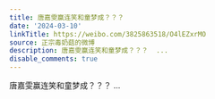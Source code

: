 ```yaml
---
title: 唐嘉雯赢连笑和童梦成？？？
date: '2024-03-10'
linkTitle: https://weibo.com/3825863518/O4lEZxrMO
source: 正宗毒奶菇的微博
description: 唐嘉雯赢连笑和童梦成？？？  ...
disable_comments: true
---
```

唐嘉雯赢连笑和童梦成？？？  ...